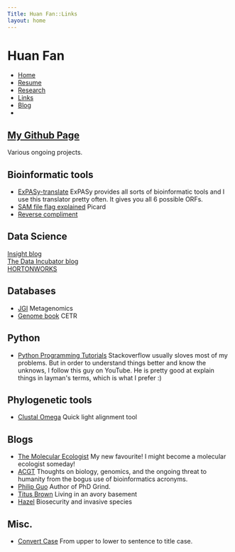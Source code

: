 ```yaml
---
Title: Huan Fan::Links
layout: home
---
```




  <h1 class="sitename">Huan Fan</h1>
  <ul class="nav pills">
  <li><a href="/"><i class="fa fa-home fa-fw"></i> Home</a></li>
  <li><a href="resume.html" title="Curriculumn Vitae"><i class="fa fa-book fa-fw"></i> Resume</a></li>
  <li><a href="research.html" title="Research"><i class="fa fa-flask fa-fw"></i> Research</a></li>
  <li class="active"><a href="links.html" title="Useful links"><i class="fa fa-suitcase fa-fw"></i> Links</a></li>
  <li><a href="/en/"><i class="fa fa-sitemap fa-fw"></i> Blog</a></li>
  <li><a href="README.html"><i class="fa fa-info-circle fa-fw"></i> </a></li>
</ul>

## [My Github Page](https://github.com/fanhuan)
Various ongoing projects.

## Bioinformatic tools
+ [ExPASy-translate](http://web.expasy.org/translate/) ExPASy provides all sorts of bioinformatic tools and I use this translator pretty often. It gives you all 6 possible ORFs.
+ [SAM file flag explained](https://broadinstitute.github.io/picard/explain-flags.html) Picard
+ [Reverse compliment](http://www.bioinformatics.org/sms/rev_comp.html)

## Data Science
[Insight blog](https://blog.insightdatascience.com/preparing-for-the-transition-to-data-science-e9194c90b42c)  
[The Data Incubator blog](http://blog.thedataincubator.com/)  
[HORTONWORKS](https://hortonworks.com/blog/)

## Databases
+ [JGI]() Metagenomics
+ [Genome book](https://symbiosis-u19.microbialsciences.wisc.edu/protected/index.php) CETR

## Python
+ [Python Programming Tutorials](https://www.youtube.com/user/sentdex) Stackoverflow usually sloves most of my problems. But in order to understand things better and know the unknows, I follow this guy on YouTube. He is pretty good at explain things in layman's terms, which is what I prefer :) 

## Phylogenetic tools
+ [Clustal Omega](http://www.ebi.ac.uk/Tools/msa/clustalo/) Quick light alignment tool



## Blogs
+ [The Molecular Ecologist](http://www.molecularecologist.com/) My new favourite! I might become a molecular ecologist someday!
+ [ACGT](http://www.acgt.me/) Thoughts on biology, genomics, and the ongoing threat to humanity from the bogus use of bioinformatics acronyms.
+ [Philip Guo](http://pgbovine.net/index.html) Author of PhD Grind.
+ [Titus Brown](http://ivory.idyll.org/blog/) Living in an avory basement
+ [Hazel](http://cane-toad.blogspot.com/) Biosecurity and invasive species


## Misc.
+ [Convert Case](https://convertcase.net/) From upper to lower to sentence to title case.
